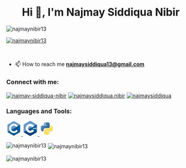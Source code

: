 <h1 align="center">Hi 👋, I'm Najmay Siddiqua Nibir</h1>
<p align="left"> <img src="https://komarev.com/ghpvc/?username=najmaynibir13&label=Profile%20views&color=0e75b6&style=flat" alt="najmaynibir13" /> </p>

<p align="left"> <a href="https://github.com/ryo-ma/github-profile-trophy"><img src="https://github-profile-trophy.vercel.app/?username=najmaynibir13" alt="najmaynibir13" /></a> </p>

<p align="left"> <a href="https://twitter.com/" target="blank"><img src="https://img.shields.io/twitter/follow/?logo=twitter&style=for-the-badge" alt="" /></a> </p>

- 📫 How to reach me **najmaysiddiqua13@gmail.com**

<h3 align="left">Connect with me:</h3>
<p align="left">
<a href="https://linkedin.com/in/najmay-siddiqua-nibir" target="blank"><img align="center" src="https://raw.githubusercontent.com/rahuldkjain/github-profile-readme-generator/master/src/images/icons/Social/linked-in-alt.svg" alt="najmay-siddiqua-nibir" height="30" width="40" /></a>
<a href="https://fb.com/najmaysiddiqua.nibir" target="blank"><img align="center" src="https://raw.githubusercontent.com/rahuldkjain/github-profile-readme-generator/master/src/images/icons/Social/facebook.svg" alt="najmaysiddiqua.nibir" height="30" width="40" /></a>
<a href="https://instagram.com/najmaysiddiqua" target="blank"><img align="center" src="https://raw.githubusercontent.com/rahuldkjain/github-profile-readme-generator/master/src/images/icons/Social/instagram.svg" alt="najmaysiddiqua" height="30" width="40" /></a>
</p>

<h3 align="left">Languages and Tools:</h3>
<p align="left"> <a href="https://www.cprogramming.com/" target="_blank" rel="noreferrer"> <img src="https://raw.githubusercontent.com/devicons/devicon/master/icons/c/c-original.svg" alt="c" width="40" height="40"/> </a> <a href="https://www.w3schools.com/cpp/" target="_blank" rel="noreferrer"> <img src="https://raw.githubusercontent.com/devicons/devicon/master/icons/cplusplus/cplusplus-original.svg" alt="cplusplus" width="40" height="40"/> </a> <a href="https://www.python.org" target="_blank" rel="noreferrer"> <img src="https://raw.githubusercontent.com/devicons/devicon/master/icons/python/python-original.svg" alt="python" width="40" height="40"/> </a> </p>

<p><img align="left" src="https://github-readme-stats.vercel.app/api/top-langs?username=najmaynibir13&show_icons=true&locale=en&layout=compact" alt="najmaynibir13" /></p>

<p>&nbsp;<img align="center" src="https://github-readme-stats.vercel.app/api?username=najmaynibir13&show_icons=true&locale=en" alt="najmaynibir13" /></p>

<p><img align="center" src="https://github-readme-streak-stats.herokuapp.com/?user=najmaynibir13&" alt="najmaynibir13" /></p>
